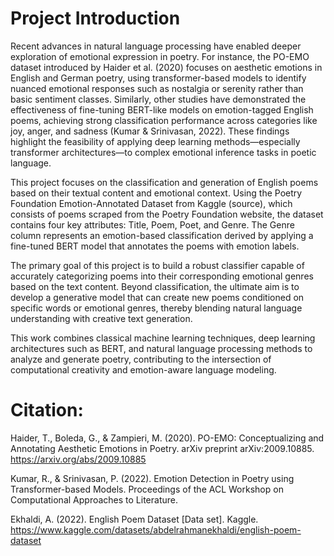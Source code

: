 # Project Introduction

Recent advances in natural language processing have enabled deeper exploration of emotional expression in poetry. For instance, the PO-EMO dataset introduced by Haider et al. (2020) focuses on aesthetic emotions in English and German poetry, using transformer-based models to identify nuanced emotional responses such as nostalgia or serenity rather than basic sentiment classes. Similarly, other studies have demonstrated the effectiveness of fine-tuning BERT-like models on emotion-tagged English poems, achieving strong classification performance across categories like joy, anger, and sadness (Kumar & Srinivasan, 2022). These findings highlight the feasibility of applying deep learning methods—especially transformer architectures—to complex emotional inference tasks in poetic language.

This project focuses on the classification and generation of English poems based on their textual content and emotional context. Using the Poetry Foundation Emotion-Annotated Dataset from Kaggle (source), which consists of poems scraped from the Poetry Foundation website, the dataset contains four key attributes: Title, Poem, Poet, and Genre. The Genre column represents an emotion-based classification derived by applying a fine-tuned BERT model that annotates the poems with emotion labels.

The primary goal of this project is to build a robust classifier capable of accurately categorizing poems into their corresponding emotional genres based on the text content. Beyond classification, the ultimate aim is to develop a generative model that can create new poems conditioned on specific words or emotional genres, thereby blending natural language understanding with creative text generation.

This work combines classical machine learning techniques, deep learning architectures such as BERT, and natural language processing methods to analyze and generate poetry, contributing to the intersection of computational creativity and emotion-aware language modeling.

# Citation:

Haider, T., Boleda, G., & Zampieri, M. (2020). PO-EMO: Conceptualizing and Annotating Aesthetic Emotions in Poetry. arXiv preprint arXiv:2009.10885. https://arxiv.org/abs/2009.10885

Kumar, R., & Srinivasan, P. (2022). Emotion Detection in Poetry using Transformer-based Models. Proceedings of the ACL Workshop on Computational Approaches to Literature.

Ekhaldi, A. (2022). English Poem Dataset [Data set]. Kaggle. https://www.kaggle.com/datasets/abdelrahmanekhaldi/english-poem-dataset
